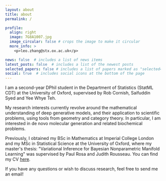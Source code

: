 ```yaml
---
layout: about
title: about
permalink: /

profile:
  align: right
  image: 7G8A1007.jpg
  image_circular: false # crops the image to make it circular
  more_info: >
    <p>leo.zhang@stx.ox.ac.uk</p>

news: false  # includes a list of news items
latest_posts: false  # includes a list of the newest posts
selected_papers: false # includes a list of papers marked as "selected={true}"
social: true  # includes social icons at the bottom of the page
---
```


I am a second-year DPhil student in the Department of Statistics (StatML CDT) at the University of Oxford, supervised by Rob Cornish, Saifuddin Syed and Yee Whye Teh.

My research interests currently revolve around the mathematical understanding of deep generative models, and their application to scientific problems, using tools from geometry and category theory. In particular, I am interested in de novo molecular generation and related biochemical problems. 

Previously, I obtained my BSc in Mathematics at Imperial College London and my MSc in Statistical Science at the University of Oxford, where my master's thesis: "Variational Inference for Bayesian Nonparametric Manifold Learning" was supervised by Paul Rosa and Judith Rousseau. You can find my CV [here](/assets/pdf/leo_zhang_cv.pdf).

If you have any questions or wish to discuss research, feel free to send me an email!
